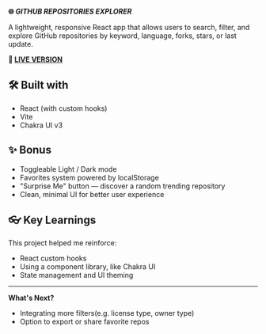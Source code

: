 **🌐 _GITHUB REPOSITORIES EXPLORER_**

A lightweight, responsive React app that allows users to search, filter, and explore GitHub repositories by keyword, language, forks, stars, or last update. 

**🔗 [LIVE VERSION](https://one-repo-away.vercel.app/)** 


**🛠️ Built with**
---
- React (with custom hooks)
- Vite
- Chakra UI v3

**✨ Bonus**
---

- Toggleable Light / Dark mode
- Favorites system powered by localStorage
- "Surprise Me" button — discover a random trending repository
- Clean, minimal UI for better user experience

**👓 Key Learnings**
---

This project helped me reinforce:
- React custom hooks
- Using a component library, like Chakra UI
- State management and UI theming

---

**What's Next?**
- Integrating more filters(e.g. license type, owner type)
- Option to export or share favorite repos

